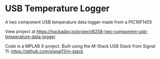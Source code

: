 # USB Temperature Logger
A two component USB temperature data logger made from a PIC16F1455

View project at https://hackaday.io/project/6258-two-component-usb-temperature-data-logger

Code is a MPLAB X project.  Built using the M-Stack USB Stack from Signal 11: https://github.com/signal11/m-stack
